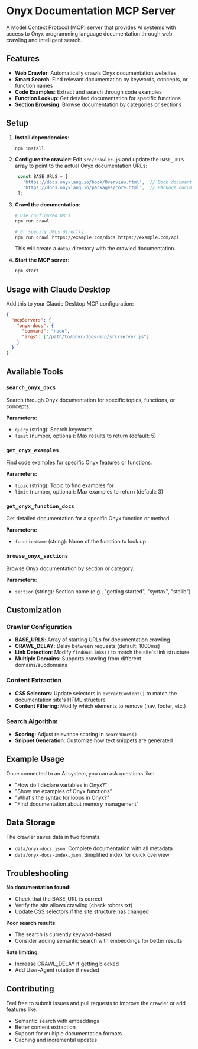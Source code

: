 # Onyx Documentation MCP Server

A Model Context Protocol (MCP) server that provides AI systems with access to Onyx programming language documentation through web crawling and intelligent search.

## Features

- **Web Crawler**: Automatically crawls Onyx documentation websites
- **Smart Search**: Find relevant documentation by keywords, concepts, or function names
- **Code Examples**: Extract and search through code examples
- **Function Lookup**: Get detailed documentation for specific functions
- **Section Browsing**: Browse documentation by categories or sections

## Setup

1. **Install dependencies**:
   ```bash
   npm install
   ```

2. **Configure the crawler**: 
   Edit `src/crawler.js` and update the `BASE_URLS` array to point to the actual Onyx documentation URLs:
   ```javascript
    const BASE_URLS = [
      'https://docs.onyxlang.io/book/Overview.html',  // Book documentation
      'https://docs.onyxlang.io/packages/core.html',  // Package documentation
    ]; 
   ```

3. **Crawl the documentation**:
   ```bash
   # Use configured URLs
   npm run crawl
   
   # Or specify URLs directly
   npm run crawl https://example.com/docs https://example.com/api
   ```
   This will create a `data/` directory with the crawled documentation.

4. **Start the MCP server**:
   ```bash
   npm start
   ```

## Usage with Claude Desktop

Add this to your Claude Desktop MCP configuration:

```json
{
  "mcpServers": {
    "onyx-docs": {
      "command": "node",
      "args": ["/path/to/onyx-docs-mcp/src/server.js"]
    }
  }
}
```

## Available Tools

### `search_onyx_docs`
Search through Onyx documentation for specific topics, functions, or concepts.

**Parameters:**
- `query` (string): Search keywords
- `limit` (number, optional): Max results to return (default: 5)

### `get_onyx_examples`
Find code examples for specific Onyx features or functions.

**Parameters:**
- `topic` (string): Topic to find examples for
- `limit` (number, optional): Max examples to return (default: 3)

### `get_onyx_function_docs`
Get detailed documentation for a specific Onyx function or method.

**Parameters:**
- `functionName` (string): Name of the function to look up

### `browse_onyx_sections`
Browse Onyx documentation by section or category.

**Parameters:**
- `section` (string): Section name (e.g., "getting started", "syntax", "stdlib")

## Customization

### Crawler Configuration
- **BASE_URLS**: Array of starting URLs for documentation crawling
- **CRAWL_DELAY**: Delay between requests (default: 1000ms)
- **Link Detection**: Modify `findDocLinks()` to match the site's link structure
- **Multiple Domains**: Supports crawling from different domains/subdomains

### Content Extraction
- **CSS Selectors**: Update selectors in `extractContent()` to match the documentation site's HTML structure
- **Content Filtering**: Modify which elements to remove (nav, footer, etc.)

### Search Algorithm
- **Scoring**: Adjust relevance scoring in `searchDocs()`
- **Snippet Generation**: Customize how text snippets are generated

## Example Usage

Once connected to an AI system, you can ask questions like:

- "How do I declare variables in Onyx?"
- "Show me examples of Onyx functions"
- "What's the syntax for loops in Onyx?"
- "Find documentation about memory management"

## Data Storage

The crawler saves data in two formats:
- `data/onyx-docs.json`: Complete documentation with all metadata
- `data/onyx-docs-index.json`: Simplified index for quick overview

## Troubleshooting

**No documentation found**: 
- Check that the BASE_URL is correct
- Verify the site allows crawling (check robots.txt)
- Update CSS selectors if the site structure has changed

**Poor search results**:
- The search is currently keyword-based
- Consider adding semantic search with embeddings for better results

**Rate limiting**:
- Increase CRAWL_DELAY if getting blocked
- Add User-Agent rotation if needed

## Contributing

Feel free to submit issues and pull requests to improve the crawler or add features like:
- Semantic search with embeddings
- Better content extraction
- Support for multiple documentation formats
- Caching and incremental updates
